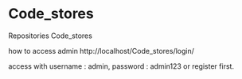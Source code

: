 # Code_stores
Repositories Code_stores 


how to access admin 
http://localhost/Code_stores/login/

access with username : admin, password : admin123
or register first.
